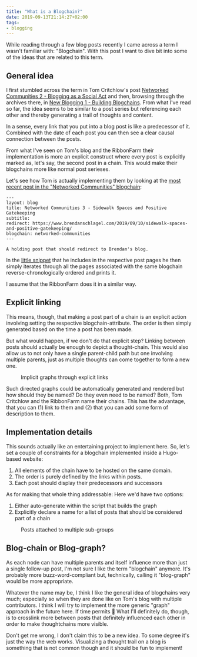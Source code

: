 ```yaml
---
title: "What is a Blogchain?"
date: 2019-09-13T21:14:27+02:00
tags:
- blogging
---
```


While reading through a few blog posts recently I came across a term I
wasn't familiar with: "Blogchain". With this post I want to dive bit
into some of the ideas that are related to this term.

## General idea

I first stumbled across the term in Tom Critchlow's post [Networked
Communities 2 - Blogging as a Social Act][tc1] and then, browsing
through the archives there, in [New Blogging 1 - Building
Blogchains][tc2]. From what I've read so far, the idea seems to be
similar to a post series but referencing each other and thereby
generating a trail of thoughts and content.

In a sense, every link that you put into a blog post is like a
predecessor of it. Combined with the date of each post you can then
see a clear causal connection between the posts.

From what I've seen on Tom's blog and the RibbonFarm their
implementation is more an explicit construct where every post is
explicitly marked as, let's say, the second post in a chain. This
would make their blogchains more like normal post serieses.

Let's see how Tom is actually implementing them by looking at the [most
recent post in the "Networked Communities" blogchain][tcnc3]:

```
---
layout: blog
title: Networked Communities 3 - Sidewalk Spaces and Positive Gatekeeping
subtitle:
redirect: https://www.brendanschlagel.com/2019/09/10/sidewalk-spaces-and-positive-gatekeeping/
blogchain: networked-communities
---

A holding post that should redirect to Brendan's blog.
```

In the [little snippet][tcnav] that he includes in the respective post
pages he then simply iterates through all the pages associated with
the same blogchain reverse-chronologically ordered and prints it.

I assume that the RibbonFarm does it in a similar way.


## Explicit linking

This means, though, that making a post part of a chain is an explicit
action involving setting the respective blogchain-attribute. The order
is then simply generated based on the time a post has been made.

But what would happen, if we don't do that explicit step? Linking
between posts should actually be enough to depict a
thought-chain. This would also allow us to not only have a single
parent-child path but one involving multiple parents, just as multiple
thoughts can come together to form a new one.

<figure>
<img src="/media/2019/blog-graph.svg" alt="">
<figcaption>Implicit graphs through explicit links</figcaption>
</figure>

Such directed graphs could be automatically generated and rendered but
how should they be named? Do they even need to be named? Both, Tom
Critchlow and the RibbonFarm name their chains. This has the
advantage, that you can (1) link to them and (2) that you can add some
form of description to them.

## Implementation details

This sounds actually like an entertaining project to implement here.
So, let's set a couple of constraints for a blogchain implemented
inside a Hugo-based website:

1. All elements of the chain have to be hosted on the same domain.
2. The order is purely defined by the links within posts.
3. Each post should display their predecessors and successors

As for making that whole thing addressable: Here we'd have two
options:

1. Either auto-generate within the script that builds the graph
2. Explicitly declare a name for a list of posts that should be
   considered part of a chain
   
<figure>
<img src="/media/2019/blog-graph-2.svg" alt="">
<figcaption>Posts attached to multiple sub-groups</figcaption>
</figure>

## Blog-chain or Blog-graph?

As each node can have multiple parents and itself influence more than
just a single follow-up post, I'm not sure I like the term "blogchain"
anymore. It's probably more buzz-word-compliant but, technically,
calling it "blog-graph" would be more appropriate.

Whatever the name may be, I think I like the general idea of
blogchains very much; especially so when they are done like on Tom's
blog with multiple contributors. I think I will try to implement the
more generic "graph" approach in the future here. If time permits 🙁
What I'll definitely do, though, is to crosslink more between posts
that definitely influenced each other in order to make thoughtchains
more visible.

Don't get me wrong, I don't claim this to be a new idea. To some
degree it's just the way the web works. Visualizing a thought trail on
a blog is something that is not common though and it should be fun to
implement!

[tc1]: https://tomcritchlow.com/2019/09/04/networked-communities-2/
[tc2]: https://tomcritchlow.com/2019/07/17/blogchains/
[rf]: https://www.ribbonfarm.com/2019/02/19/elderblog-sutra-4/
[tcnc3]: https://raw.githubusercontent.com/tomcritchlow/tomcritchlow.github.io/blob/c87736daeb4e69c8a945e5c90cb0690d9d39dc82/_posts/2019-09-10-brendan-blogchain-3.md
[tcnav]: https://github.com/tomcritchlow/tomcritchlow.github.io/blob/c87736daeb4e69c8a945e5c90cb0690d9d39dc82/_includes/blogchain-nav-top.html

